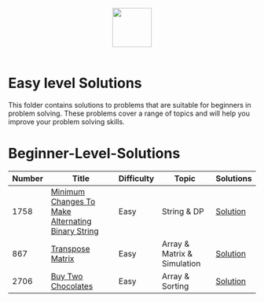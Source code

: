 <p align="center">
  <a  href="https://leetcode.com">
    <img height=80 src="https://assets.leetcode.com/static_assets/public/webpack_bundles/images/logo-dark.e99485d9b.svg">
  </a>
  <br>
  <br>
</p>

# Easy level Solutions
This folder contains solutions to problems that are suitable for beginners in problem solving. These problems cover a range of topics and will help you improve your problem solving skills.

# Beginner-Level-Solutions
|  Number  |      Title     |   Difficulty   | Topic    | Solutions   |                  
|-----|----------------|--------------- |--------|-------------|
|1758|[Minimum Changes To Make Alternating Binary String](https://leetcode.com/problems/minimum-changes-to-make-alternating-binary-string/)|Easy|String & DP|[Solution](https://ideone.com/molHZF) |
|867|[Transpose Matrix](https://leetcode.com/problems/transpose-matrix)|Easy|Array & Matrix & Simulation|[Solution](https://ideone.com/DimdN1) |
|2706|[Buy Two Chocolates](https://leetcode.com/problems/buy-two-chocolates)|Easy|Array & Sorting|[Solution](../Solutions/Buy%20Two%20Chocolates.py) |





